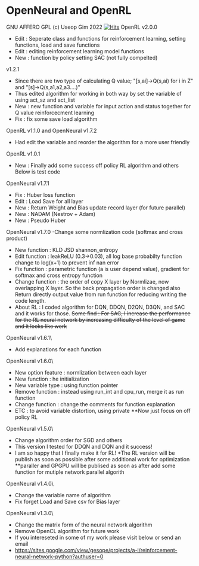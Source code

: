 # OpenNeural and OpenRL
GNU AFFERO GPL (c) Useop Gim 2022
[![Hits](https://hits.seeyoufarm.com/api/count/incr/badge.svg?url=https%3A%2F%2Fgithub.com%2FNaptwen%2FOpen_pyAI&count_bg=%2379C83D&title_bg=%23555555&icon=&icon_color=%23E7E7E7&title=hits&edge_flat=false)](https://hits.seeyoufarm.com)
OpenRL
v2.0.0
 - Edit : Seperate class and functions for reinforcement learning, setting functions, load and save functions
 - Edit : editing reinforcement learning model functions
 - New : function by policy setting SAC (not fully compelted)

v1.2.1
- Since there are two type of calculating Q value; "[s,ai]->Q(s,ai) for i in Z" and "[s]->Q(s,a1,a2,a3....)"
- Thus edited algorithm for working in both way by set the variable of using act_sz and act_list
- New : new function and variable for input action and status together for Q value reinforcecment learning
- Fix : fix some save load algorithm

OpenRL
v1.1.0 and OpenNeural v1.7.2
- Had edit the variable and reorder the algorithm for a more user friendly

OpenRL
v1.0.1
- New : Finally add some success off policy RL algorithm and others\
Below is test code

OpenNeural
v1.7.1
- Fix : Huber loss function
- Edit :  Load Save for all layer
- New : Return Weight and Bias update record layer (for future parallel)
- New : NADAM (Nestrov + Adam)
- New : Pseudo Huber

OpenNeural
v1.7.0
-Change some normlization code (softmax and cross product)
- New function : KLD JSD shannon_entropy
- Edit function : leakReLU (0.3->0.03), all log base probabilty function change to log(x+1) to prevent inf nan error
- Fix function : parametric function (a is user depend value), gradient for softmax and cross entropy function 
- Change function : the order of copy X layer by Normlizae, now overlapping X layer. So the back propagation order is changed also\
                    Return directly output value from run function for reducing writing the code length.
- About RL : I coded algorithm for DQN, DDQN, D2QN, D3QN, and SAC and it works for those.
~~Some find : For SAC, I increase the performance for the RL neural network by increasing difficulty of the level of game and it looks like work~~

OpenNeural
v1.6.1\
- Add explanations for each function

OpenNeural
v1.6.0\
- New option feature : normlization between each layer 
- New function : he initialization
- New variable type : using function pointer
- Remove function : instead using run_int and cpu_run, merge it as run function
- Change function : change the comments for function explanation
- ETC : to avoid variable distortion, using private
**Now just focus on off policy RL 

OpenNeural
v1.5.0\
- Change algorithm order for SGD and others
- This version I tested for DDQN and DQN and it success! 
- I am so happy that I finally make it for RL!
*The RL version will be publish as soon as possible after some additional work for optimization 
**paraller and GPGPU will be publised as soon as after add some function for mutiple network parallel algorith

OpenNeural
v1.4.0\
- Change the variable name of algorithm
- Fix forget Load and Save csv for Bias layer

OpenNeural
v1.3.0\
- Change the matrix form of the neural network algorithm
- Remove OpenCL algorithm for future work
- If you intereseted in some of my work please visit below or send an email
- https://sites.google.com/view/gesope/projects/a-i/reinforcement-neural-network-python?authuser=0
